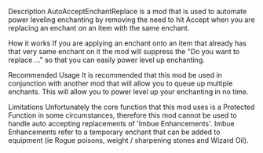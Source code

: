 Description
AutoAcceptEnchantReplace is a mod that is used to automate power leveling enchanting by removing the need to hit Accept when you are replacing an enchant on an item with the same enchant.

How it works
If you are applying an enchant onto an item that already has that very same enchant on it the mod will suppress the "Do you want to replace ..." so that you can easily power level up enchanting.

Recommended Usage
It is recommended that this mod be used in conjunction with another mod that will allow you to queue up multiple enchants. This will allow you to power level up your enchanting in no time.

Limitations
Unfortunately the core function that this mod uses is a Protected Function in some circumstances, therefore this mod cannot be used to handle auto accepting replacements of 'Imbue Enhancements'. Imbue Enhancements refer to a temporary enchant that can be added to equipment (ie Rogue poisons, weight / sharpening stones and Wizard Oil).
